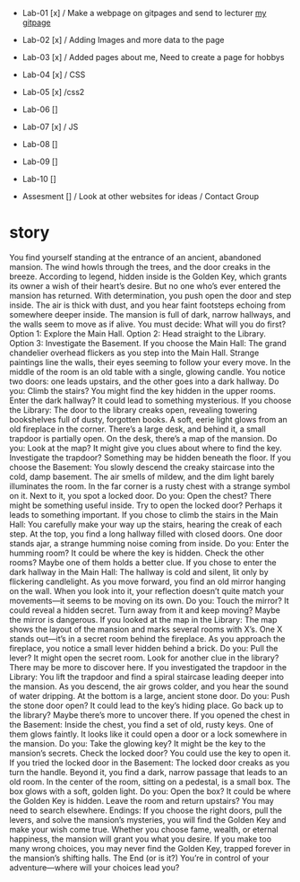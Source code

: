 - Lab-01 [x] / Make a webpage on gitpages and send to lecturer [my gitpage](https://iwantsome314.github.io/Web-Technologies/)
- Lab-02 [x] / Adding Images and more data to the page
- Lab-03 [x] / Added pages about me, Need to create a page for hobbys
- Lab-04 [x] / CSS
- Lab-05 [x] /css2
- Lab-06 []
- Lab-07 [x] / JS
- Lab-08 []
- Lab-09 []
- Lab-10 []



- Assesment [] / Look at other websites for ideas / Contact Group


# story


You find yourself standing at the entrance of an ancient, abandoned mansion. The wind howls through the trees, and the door creaks in the breeze. According to legend, hidden inside is the Golden Key, which grants its owner a wish of their heart’s desire. But no one who’s ever entered the mansion has returned. With determination, you push open the door and step inside. The air is thick with dust, and you hear faint footsteps echoing from somewhere deeper inside. The mansion is full of dark, narrow hallways, and the walls seem to move as if alive. You must decide: What will you do first? Option 1: Explore the Main Hall. Option 2: Head straight to the Library. Option 3: Investigate the Basement. If you choose the Main Hall: The grand chandelier overhead flickers as you step into the Main Hall. Strange paintings line the walls, their eyes seeming to follow your every move. In the middle of the room is an old table with a single, glowing candle. You notice two doors: one leads upstairs, and the other goes into a dark hallway. Do you: Climb the stairs? You might find the key hidden in the upper rooms. Enter the dark hallway? It could lead to something mysterious. If you choose the Library: The door to the library creaks open, revealing towering bookshelves full of dusty, forgotten books. A soft, eerie light glows from an old fireplace in the corner. There’s a large desk, and behind it, a small trapdoor is partially open. On the desk, there’s a map of the mansion. Do you: Look at the map? It might give you clues about where to find the key. Investigate the trapdoor? Something may be hidden beneath the floor. If you choose the Basement: You slowly descend the creaky staircase into the cold, damp basement. The air smells of mildew, and the dim light barely illuminates the room. In the far corner is a rusty chest with a strange symbol on it. Next to it, you spot a locked door. Do you: Open the chest? There might be something useful inside. Try to open the locked door? Perhaps it leads to something important. If you chose to climb the stairs in the Main Hall: You carefully make your way up the stairs, hearing the creak of each step. At the top, you find a long hallway filled with closed doors. One door stands ajar, a strange humming noise coming from inside. Do you: Enter the humming room? It could be where the key is hidden. Check the other rooms? Maybe one of them holds a better clue. If you chose to enter the dark hallway in the Main Hall: The hallway is cold and silent, lit only by flickering candlelight. As you move forward, you find an old mirror hanging on the wall. When you look into it, your reflection doesn’t quite match your movements—it seems to be moving on its own. Do you: Touch the mirror? It could reveal a hidden secret. Turn away from it and keep moving? Maybe the mirror is dangerous. If you looked at the map in the Library: The map shows the layout of the mansion and marks several rooms with X’s. One X stands out—it’s in a secret room behind the fireplace. As you approach the fireplace, you notice a small lever hidden behind a brick. Do you: Pull the lever? It might open the secret room. Look for another clue in the library? There may be more to discover here. If you investigated the trapdoor in the Library: You lift the trapdoor and find a spiral staircase leading deeper into the mansion. As you descend, the air grows colder, and you hear the sound of water dripping. At the bottom is a large, ancient stone door. Do you: Push the stone door open? It could lead to the key’s hiding place. Go back up to the library? Maybe there’s more to uncover there. If you opened the chest in the Basement: Inside the chest, you find a set of old, rusty keys. One of them glows faintly. It looks like it could open a door or a lock somewhere in the mansion. Do you: Take the glowing key? It might be the key to the mansion’s secrets. Check the locked door? You could use the key to open it. If you tried the locked door in the Basement: The locked door creaks as you turn the handle. Beyond it, you find a dark, narrow passage that leads to an old room. In the center of the room, sitting on a pedestal, is a small box. The box glows with a soft, golden light. Do you: Open the box? It could be where the Golden Key is hidden. Leave the room and return upstairs? You may need to search elsewhere. Endings: If you choose the right doors, pull the levers, and solve the mansion’s mysteries, you will find the Golden Key and make your wish come true. Whether you choose fame, wealth, or eternal happiness, the mansion will grant you what you desire. If you make too many wrong choices, you may never find the Golden Key, trapped forever in the mansion’s shifting halls. The End (or is it?) You’re in control of your adventure—where will your choices lead you?